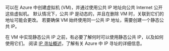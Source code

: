 可以在 Azure 中创建虚拟机 (VM)，并通过使用公共 IP 地址向公共 Internet 公开这些虚拟机。 默认情况下，公共 IP 是动态的，并且在删除 VM 时，关联到它们的地址可能会更改。 若要确保 VM 始终使用同一公共 IP 地址，需要创建一个静态公共 IP。 

在 VM 中实现静态公共 IP 之前，有必要了解何时可以使用静态公共 IP，以及如何使用它们。 阅读 [IP 寻址概述](../articles/virtual-network/virtual-network-ip-addresses-overview-arm.md)，了解有关 Azure 中 IP 寻址的详细信息。


